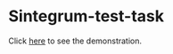 # Sintegrum-test-task
Click [here](https://alyonkaradchuk.github.io/sintegrum-task/) to see the demonstration.
